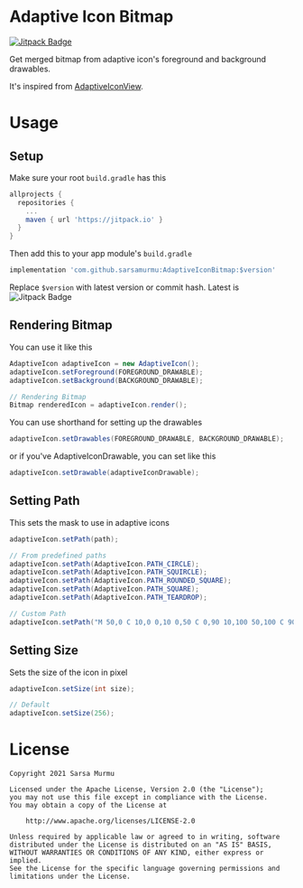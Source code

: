 # Adaptive Icon Bitmap
[![Jitpack Badge](https://jitpack.io/v/sarsamurmu/AdaptiveIconBitmap.svg)](https://jitpack.io/#sarsamurmu/AdaptiveIconBitmap)

Get merged bitmap from adaptive icon's foreground and background drawables.

It's inspired from [AdaptiveIconView](https://github.com/fennifith/AdaptiveIconView).

# Usage
## Setup
Make sure your root `build.gradle` has this
```gradle
allprojects {
  repositories {
    ...
    maven { url 'https://jitpack.io' }
  }
}
```
Then add this to your app module's `build.gradle`
```gradle
implementation 'com.github.sarsamurmu:AdaptiveIconBitmap:$version'
```
Replace `$version` with latest version or commit hash. Latest is ![Jitpack Badge](https://jitpack.io/v/sarsamurmu/AdaptiveIconBitmap.svg)

## Rendering Bitmap
You can use it like this
```java
AdaptiveIcon adaptiveIcon = new AdaptiveIcon();
adaptiveIcon.setForeground(FOREGROUND_DRAWABLE);
adaptiveIcon.setBackground(BACKGROUND_DRAWABLE);

// Rendering Bitmap
Bitmap renderedIcon = adaptiveIcon.render();
```
You can use shorthand for setting up the drawables
```java
adaptiveIcon.setDrawables(FOREGROUND_DRAWABLE, BACKGROUND_DRAWABLE);
```
or if you've AdaptiveIconDrawable, you can set like this
```java
adaptiveIcon.setDrawable(adaptiveIconDrawable);
```

## Setting Path
This sets the mask to use in adaptive icons
```java
adaptiveIcon.setPath(path);

// From predefined paths
adaptiveIcon.setPath(AdaptiveIcon.PATH_CIRCLE);
adaptiveIcon.setPath(AdaptiveIcon.PATH_SQUIRCLE);
adaptiveIcon.setPath(AdaptiveIcon.PATH_ROUNDED_SQUARE);
adaptiveIcon.setPath(AdaptiveIcon.PATH_SQUARE);
adaptiveIcon.setPath(AdaptiveIcon.PATH_TEARDROP);

// Custom Path
adaptiveIcon.setPath("M 50,0 C 10,0 0,10 0,50 C 0,90 10,100 50,100 C 90,100 100,90 100,50 C 100,10 90,0 50,0 Z");
```

## Setting Size
Sets the size of the icon in pixel
```java
adaptiveIcon.setSize(int size);

// Default
adaptiveIcon.setSize(256);
```

# License
```
Copyright 2021 Sarsa Murmu

Licensed under the Apache License, Version 2.0 (the "License");
you may not use this file except in compliance with the License.
You may obtain a copy of the License at

    http://www.apache.org/licenses/LICENSE-2.0

Unless required by applicable law or agreed to in writing, software
distributed under the License is distributed on an "AS IS" BASIS,
WITHOUT WARRANTIES OR CONDITIONS OF ANY KIND, either express or implied.
See the License for the specific language governing permissions and
limitations under the License.
```